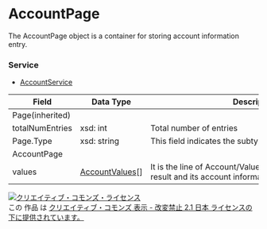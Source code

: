 # AccountPage
The AccountPage object is a container for storing account information entry.
### Service
+ [AccountService](../services/AccountService.md)

| Field | Data Type | Description | 
|---|---|---|
| Page(inherited)|||
| totalNumEntries| xsd: int| Total number of entries |
| Page.Type| xsd: string| This field indicates the subtype of Page of this instance. |
| AccountPage|||
| values| <a href="./AccountValues.md">AccountValues</a>[]| It is the line of Account/Values that include operation result and its account information. |
<a rel="license" href="http://creativecommons.org/licenses/by-nd/2.1/jp/"><img alt="クリエイティブ・コモンズ・ライセンス" style="border-width:0" src="https://i.creativecommons.org/l/by-nd/2.1/jp/88x31.png" /></a><br />この 作品 は <a rel="license" href="http://creativecommons.org/licenses/by-nd/2.1/jp/">クリエイティブ・コモンズ 表示 - 改変禁止 2.1 日本 ライセンスの下に提供されています。</a>
